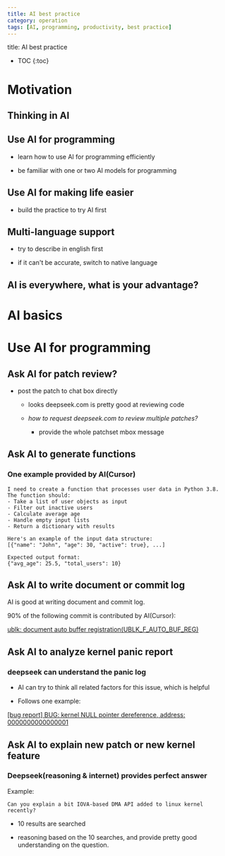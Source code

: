 ```yaml
---
title: AI best practice
category: operation
tags: [AI, programming, productivity, best practice]
---
```


title:  AI best practice

* TOC
{:toc}


# Motivation

## Thinking in AI

## Use AI for programming

- learn how to use AI for programming efficiently

- be familiar with one or two AI models for programming


## Use AI for making life easier

- build the practice to try AI first


## Multi-language support

- try to describe in english first

- if it can't be accurate, switch to native language


## AI is everywhere, what is your advantage?


# AI basics

# Use AI for programming

## Ask AI for patch review?

- post the patch to chat box directly

    - looks deepseek.com is pretty good at reviewing code

    - *how to request deepseek.com to review multiple patches?*

        - provide the whole patchset mbox message


## Ask AI to generate functions

### One example provided by AI(Cursor)

```
I need to create a function that processes user data in Python 3.8. The function should:
- Take a list of user objects as input
- Filter out inactive users
- Calculate average age
- Handle empty input lists
- Return a dictionary with results

Here's an example of the input data structure:
[{"name": "John", "age": 30, "active": true}, ...]

Expected output format:
{"avg_age": 25.5, "total_users": 10}
```

## Ask AI to write document or commit log

AI is good at writing document and commit log.

90% of the following commit is contributed by AI(Cursor):

[ublk: document auto buffer registration(UBLK_F_AUTO_BUF_REG)](https://git.kernel.org/pub/scm/linux/kernel/git/torvalds/linux.git/commit/?id=ff20c516485efbeb5c32bcb6aa5a24f73774185b)

## Ask AI to analyze kernel panic report

### deepseek can understand the panic log

- AI can try to think all related factors for this issue, which is helpful

- Follows one example:

[[bug report] BUG: kernel NULL pointer dereference, address: 0000000000000001](https://lore.kernel.org/linux-block/CAGVVp+VN9QcpHUz_0nasFf5q9i1gi8H8j-G-6mkBoqa3TyjRHA@mail.gmail.com/)

## Ask AI to explain new patch or new kernel feature

### Deepseek(reasoning & internet) provides perfect answer

Example: 

```Can you explain a bit IOVA-based DMA API added to linux kernel recently?```

- 10 results are searched

- reasoning based on the 10 searches, and provide pretty good understanding
on the question.


